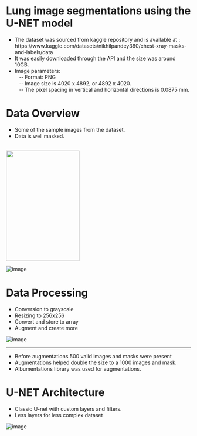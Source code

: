 # Lung image segmentations using the U-NET model
<UL>
 	<LI>The dataset was sourced from kaggle repository and is available at : 
 https://www.kaggle.com/datasets/nikhilpandey360/chest-xray-masks-and-labels/data </LI>
	<LI>It was easily downloaded through the API and the size was around 10GB.</LI>
	<LI>Image parameters:<br>
	&nbsp &nbsp-­‐ Format: PNG<br>
	&nbsp &nbsp-­‐ Image size is 4020 x 4892, or 4892 x 4020.<br>
	&nbsp &nbsp-­‐ The pixel spacing in vertical and horizontal directions is 0.0875 mm.<br></LI>
</UL>

# Data Overview 
<UL><LI>Some of the
	sample images 
	from the dataset. </LI>

<LI>Data is well 
	masked.
</LI>
</UL>
<br>
<img src="https://github.com/AnurodhRaina/lung_image_unet/assets/51761306/8a0337ab-b280-4649-baf2-f514adba7466" height= "300" width="200" />

![image](https://github.com/AnurodhRaina/lung_image_unet/assets/51761306/8a0337ab-b280-4649-baf2-f514adba7466)

# Data Processing
<UL>
	<LI>Conversion to grayscale</LI>
	<LI>Resizing to 256x256</LI>
	<LI>Convert and store to array</LI>
	<LI>Augment and create more</LI>
</UL>

![image](https://github.com/AnurodhRaina/lung_image_unet/assets/51761306/defa7f37-b917-43fe-9e7c-7b71adfebb5a)

<hr>
<UL>
	<LI>Before augmentations 500 valid images and masks were present</LI>
	<LI>Augmentations helped double the size to a 1000 images and mask.</LI>
	<LI>Albumentations library was used for augmentations.</LI>

</UL>


# U-NET Architecture
* Classic U-net with custom layers and filters.
* Less layers for less complex dataset

![image](https://github.com/AnurodhRaina/lung_image_unet/assets/51761306/69093154-e1aa-4cdb-8684-ed9275e1fccb)




